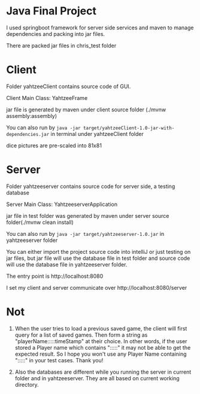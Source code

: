 # Java Final Project

I used springboot framework for server side services and maven to manage dependencies and packing into jar files.

There are packed jar files in chris_test folder

# Client

Folder yahtzeeClient contains source code of GUI.

Client Main Class: YahtzeeFrame

jar file is generated by maven under client source folder (./mvnw assembly:assembly) 

You can also run by `java -jar target/yahtzeeClient-1.0-jar-with-dependencies.jar` in terminal under yahtzeeClient folder

dice pictures are pre-scaled into 81x81

# Server

Folder yahtzeeserver contains source code for server side, a testing database

Server Main Class: YahtzeeserverApplication

jar file in test folder was generated by maven under server source folder(./mvnw clean install)

You can also run by `java -jar target/yahtzeeserver-1.0.jar` in yahtzeeserver folder

You can either import the project source code into intelliJ or just testing on jar files, but jar file will use the database file
 in test folder and source code will use the database file in yahtzeeserver folder.

The entry point is http://localhost:8080

I set my client and server communicate over http://localhost:8080/server

# Not

1. When the user tries to load a previous saved game, the client will first query for a list of saved games. Then form a string as "playerName:::::timeStamp" at their choice. In other words, if the user stored a Player name which contains ":::::" it may not be able to get the expected result. So I hope you won't use any Player Name containing ":::::" in your test cases. Thank you!

2. Also the databases are different while you running the server in current folder and in yahtzeeserver. They are all based on current working directory.